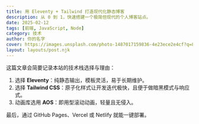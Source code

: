 ```yaml
---
title: 用 Eleventy + Tailwind 打造现代化静态博客
description: 从 0 到 1，快速搭建一个极简但现代的个人博客站点。
date: 2025-02-12
tags: [前端, JavaScript, Node]
category: 技术
author: 你的名字
cover: https://images.unsplash.com/photo-1487017159836-4e23ece2e4cf?q=80&w=1600&auto=format&fit=crop
layout: layouts/post.njk
---
```


这篇文章会简要记录本站的技术栈选择与理由：

1. 选择 **Eleventy**：纯静态输出，模板灵活，易于长期维护。
2. 选择 **Tailwind CSS**：原子化样式让开发迭代极快，且便于做暗黑模式与响应式。
3. 动画库选用 **AOS**：即用型滚动动画，轻量且无侵入。

最后，通过 GitHub Pages、Vercel 或 Netlify 就能一键部署。


